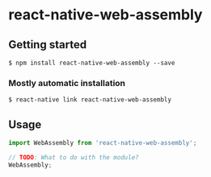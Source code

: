 # react-native-web-assembly

## Getting started

`$ npm install react-native-web-assembly --save`

### Mostly automatic installation

`$ react-native link react-native-web-assembly`

## Usage
```javascript
import WebAssembly from 'react-native-web-assembly';

// TODO: What to do with the module?
WebAssembly;
```
